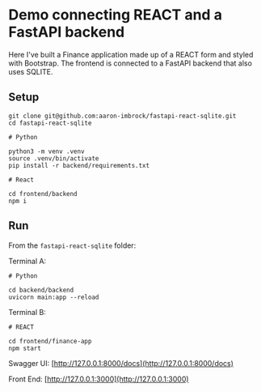 # Demo connecting REACT and a FastAPI backend

Here I've built a Finance application made up of a REACT form and styled with Bootstrap.
The frontend is connected to a FastAPI backend that also uses SQLITE.

## Setup

```linux
git clone git@github.com:aaron-imbrock/fastapi-react-sqlite.git
cd fastapi-react-sqlite

# Python

python3 -m venv .venv
source .venv/bin/activate
pip install -r backend/requirements.txt

# React

cd frontend/backend
npm i
```

## Run

From the `fastapi-react-sqlite` folder:

Terminal A:

```linux
# Python

cd backend/backend
uvicorn main:app --reload
```

Terminal B:

```linux
# REACT

cd frontend/finance-app
npm start
```

Swagger UI: [http://127.0.0.1:8000/docs](http://127.0.0.1:8000/docs)

Front End: [http://127.0.0.1:3000](http://127.0.0.1:3000)
